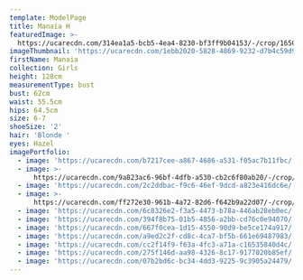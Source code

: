 ```yaml
---
template: ModelPage
title: Manaia H
featuredImage: >-
  https://ucarecdn.com/314ea1a5-bcb5-4ea4-8230-bf3ff9b04153/-/crop/1650x917/0,0/-/preview/
imageThumbnail: 'https://ucarecdn.com/1ebb2020-5828-4869-9232-d7b4c59d91f4/'
firstName: Manaia
collection: Girls
height: 128cm
measurementType: bust
bust: 62cm
waist: 55.5cm
hips: 64.5cm
size: 6-7
shoeSize: '2'
hair: 'Blonde '
eyes: Hazel
imagePortfolio:
  - image: 'https://ucarecdn.com/b7217cee-a867-4686-a531-f05ac7b11fbc/'
  - image: >-
      https://ucarecdn.com/9a823ac6-96bf-4dfb-a530-cb2c6f80ab20/-/crop/644x1033/26,56/-/preview/
  - image: 'https://ucarecdn.com/2c2ddbac-f9c6-46ef-9dcd-a823e416dc6e/'
  - image: >-
      https://ucarecdn.com/ff272e30-961b-4a72-82d6-f642b9a22d07/-/crop/733x1022/0,78/-/preview/
  - image: 'https://ucarecdn.com/6c8326e2-f3a5-4473-b78a-446ab28eb0ec/'
  - image: 'https://ucarecdn.com/394f8b75-01b5-4856-a2bb-cd76c0e94070/'
  - image: 'https://ucarecdn.com/667f0cea-1d15-4550-90d9-be5ce174a917/'
  - image: 'https://ucarecdn.com/a9ed2c2f-cd8c-4ca7-bf5b-661e69487983/'
  - image: 'https://ucarecdn.com/cc2f14f9-f63a-4fc3-a71a-c16535840d4c/'
  - image: 'https://ucarecdn.com/275f146d-aa98-4326-8c17-9177020b85ef/'
  - image: 'https://ucarecdn.com/07b2bd6c-bc34-4dd3-9225-9c3905a24479/'
---
```


